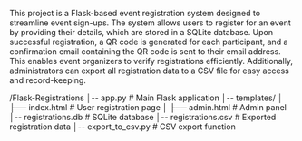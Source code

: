 This project is a Flask-based event registration system designed to streamline event sign-ups. The system allows users to register for an event by providing their details, 
which are stored in a SQLite database. Upon successful registration, a QR code is generated for each participant, and a confirmation email containing the QR code is sent to their 
email address. This enables event organizers to verify registrations efficiently. Additionally, administrators can export all registration data to a CSV file for easy access and record-keeping.

/Flask-Registrations
│-- app.py  # Main Flask application
│-- templates/
│   ├── index.html  # User registration page
│   ├── admin.html  # Admin panel
│-- registrations.db  # SQLite database
│-- registrations.csv  # Exported registration data
│-- export_to_csv.py  # CSV export function
